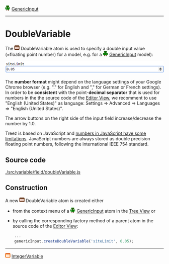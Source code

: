 ![](../../../../icons/genericInput.png) [GenericInput](../../model/genericInput/genericInput.md)

----

# DoubleVariable

The ![](../../../../icons/doubleVariable.png) DoubleVariable atom is used to specify a double input value (=floating point number) for a model, e.g. for a ![](../../../../icons/genericInput.png) [GenericInput](../../model/genericInput/genericInput.md) model):

![](../../../images/double_variable.png)

The **number format** might depend on the language settings of your Google Chrome browser (e.g. "." for English and "," for German or French settings). In order to be **consistent** with the point-**decimal separator** that is used for numbers in the the source code of the [Editor View](../../views/editorView), we recomment to use "English (United States)" as language: Settings => Advanced => Languages => "English (United States)". 

The arrow buttons on the right side of the input field increase/decrease the number by 1.0. 

Treez is based on JavaScript and [numbers in JavaScript have some limitations](http://www.javascripter.net/faq/accuracy.htm). JavaScript numbers are always stored as double precision floating point numbers, following the international IEEE 754 standard. 

## Source code

[./src/variable/field/doubleVariable.js](../../../../src/variable/field/doubleVariable.js)

## Construction

A new ![](../../../../icons/doubleVariable.png) DoubleVariable atom is created either 

* from the context menu of a ![](../../../../icons/genericInput.png) [GenericInput](../../model/genericInput/genericInput.md) atom in the [Tree View](../../../views/treeView.md) or 

* by calling the corresponding factory method of a parent atom in the source code of the [Editor View](../../../views/editorView.md):	

```javascript
    ...
    genericInput.createDoubleVariable('siteLimit', 0.05);
```

----
![IntegerVariable](../../../../icons/integerVariable.png) [IntegerVariable](./integerVariable.md)
